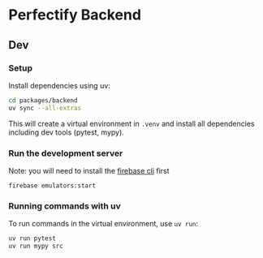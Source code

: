 # Perfectify Backend

## Dev

### Setup

Install dependencies using uv:

```sh
cd packages/backend
uv sync --all-extras
```

This will create a virtual environment in `.venv` and install all dependencies including dev tools (pytest, mypy).

### Run the development server

Note: you will need to install the [firebase cli](https://firebase.google.com/docs/cli) first

```
firebase emulators:start
```

### Running commands with uv

To run commands in the virtual environment, use `uv run`:

```sh
uv run pytest
uv run mypy src
```
